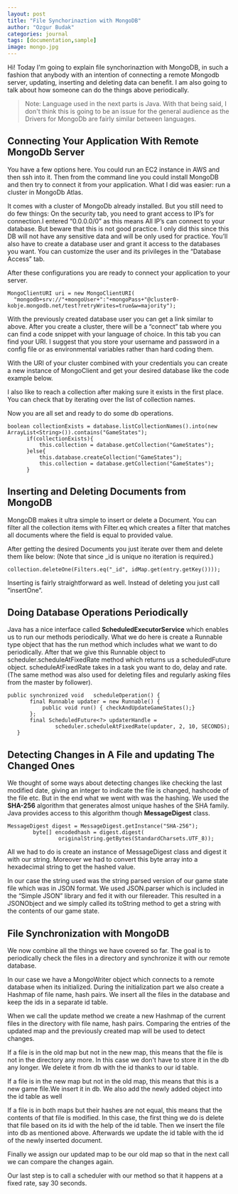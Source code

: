 ```yaml
---
layout: post
title: "File Synchorinaztion with MongoDB"
author: "Ozgur Budak"
categories: journal
tags: [documentation,sample]
image: mongo.jpg
---
```


Hi! Today I'm going to explain file synchorinaztion with MongoDB, in such a fashion that anybody with an intention of connecting a remote Mongodb server, updating, inserting and deleting data can benefit. I am also going to talk about how someone can do the things above periodically.

> Note: Language used in the next parts is Java. With that being said, I don't think this is going to be an issue for the general audience as the Drivers for MongoDb are fairly similar between languages.

## Connecting Your Application With Remote MongoDb Server

You have a few options here. You could run an EC2 instance in AWS and then ssh into it. Then from the command line you could install MongoDB and then try to connect it from your application. What I did was easier: run a cluster in MongoDb Atlas.

It comes with a cluster of MongoDb already installed. But you still need to do few things:
On the security tab, you need to grant access to IP’s for connection.I entered “0.0.0.0/0” as this means All IP’s can connect to your database. But beware that this is not good practice. I only did this since this DB will not have any sensitive data and will be only used for practice.
You’ll also have to create a database user and grant it access to the databases you want. You can customize the user and its privileges in the “Database Access” tab.

After these configurations you are ready to connect your application to your server.

 ```
 MongoClientURI uri = new MongoClientURI(
   "mongodb+srv://"+mongoUser+":"+mongoPass+"@cluster0-kobje.mongodb.net/test?retryWrites=true&w=majority");
 ```


 With the previously created database user you can get a link similar to above. After you create a cluster, there will be a “connect” tab where you can find a code snippet with your language of choice. In this tab you can find your URI. I suggest that you store your username and password in a config file or as environmental variables rather than hard coding them.

 With the URI of your cluster combined with your credentials you can create a new instance of MongoClient and get your desired database like the code example below.

 I also like to reach a collection after making sure it exists in the first place. You can check that by iterating over the list of collection names.

Now you are all set and ready to do some db operations.

 ```
boolean collectionExists = database.listCollectionNames().into(new ArrayList<String>()).contains("GameStates");
       if(collectionExists){
           this.collection = database.getCollection("GameStates");
       }else{
           this.database.createCollection("GameStates");
           this.collection = database.getCollection("GameStates");
       }
 ```

## Inserting and Deleting Documents from MongoDB

 MongoDB makes it ultra simple to insert or delete a Document. You can filter all the collection items with Filter.eq which creates a filter that matches all documents where the field is equal to provided value.

 After getting the desired Documents you just iterate over them and delete them like below:
 (Note that since _id is unique no iteration is required.)

```
collection.deleteOne(Filters.eq("_id", idMap.get(entry.getKey())));

```

Inserting is fairly straightforward as well. Instead of deleting you just call “insertOne”.


## Doing Database Operations Periodically

Java has a nice interface called **ScheduledExecutorService** which enables us to run our methods periodically. What we do here is create a Runnable type object that has the run method which includes what we want to do periodically.
After that we give this Runnable object to  scheduler.scheduleAtFixedRate method which returns us a scheduledFuture object. scheduleAtFixedRate takes in a task you want to do, delay and rate. (The same method was also used for deleting files and regularly asking files from the master by follower).

```
public synchronized void   scheduleOperation() {
       final Runnable updater = new Runnable() {
           public void run() { checkAndUpdateGameStates();}
       };
       final ScheduledFuture<?> updaterHandle =
               scheduler.scheduleAtFixedRate(updater, 2, 10, SECONDS);
   }

```

## Detecting Changes in A File and updating The Changed Ones


We thought of some ways about detecting changes like checking the last modified date, giving an integer to indicate the file is changed, hashcode of the file etc. But in the end what we went with was the hashing. We used the **SHA-256** algorithm that generates almost unique hashes of the SHA family. Java provides access to this algorithm though **MessageDigest** class.


```
MessageDigest digest = MessageDigest.getInstance("SHA-256");
        byte[] encodedhash = digest.digest(
                originalString.getBytes(StandardCharsets.UTF_8));
```

All we had to do is create an instance of MessageDigest class and digest it with our string.
Moreover we had to convert this byte array into a hexadecimal string to get the hashed value.

In our case the string used was the string parsed version of our game state file which was in JSON format. We used JSON.parser which is included in the  “Simple JSON” library and fed it with our filereader. This resulted in a JSONObject and we simply called its toString method to get a string with the contents of our game state.

## File Synchronization with MongoDB

We now combine all the things we have covered so far. The goal is to periodically check the files in a directory and synchronize it with our remote database.

In our case we have a MongoWriter object which connects to a remote database when its initialized. During the initialization part we also create a Hashmap of file name, hash pairs.
We insert all the files in the database and keep the ids in a separate id table.

When we call the update method we create a new Hashmap of the current files in the directory with file name, hash pairs. Comparing the entries of the updated map and the previously created map will be used to detect changes.

If a file is in the old map but not in the new map, this means that the file is not in the directory any more. In this case we don't have to store it in the db any longer. We delete it from db with the id thanks to our id table.

If a file is in the new map but not in the old map, this means that this is a new game file.We insert it in db. We also add the newly added object into the id table as well

If a file is in both maps but their hashes are not equal, this means that the contents of that file is modified. In this case, the first thing we do is delete that file based on its id with the help of the id table. Then we insert the file into db as mentioned above. Afterwards we update the id table with the id of the newly inserted document.

Finally we assign our updated map to be our old map so that in the next call we can compare the changes again.

Our last step is to call a scheduler with our method so that it happens at a fixed rate, say 30 seconds.

